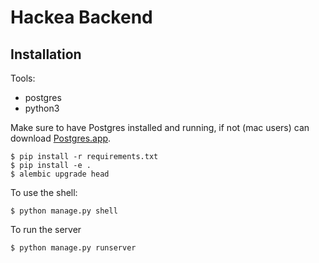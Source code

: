 # Hackea Backend

## Installation

Tools:
* postgres
* python3


Make sure to have Postgres installed and running, if not (mac users) can download [Postgres.app](https://postgresapp.com).

```
$ pip install -r requirements.txt
$ pip install -e .
$ alembic upgrade head
```

To use the shell:

```
$ python manage.py shell
```

To run the server

```
$ python manage.py runserver
```
